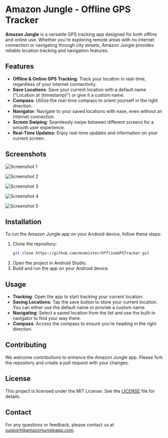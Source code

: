 # Amazon Jungle - Offline GPS Tracker

**Amazon Jungle** is a versatile GPS tracking app designed for both offline and online use. Whether you're exploring remote areas with no internet connection or navigating through city streets, Amazon Jungle provides reliable location tracking and navigation features.

## Features

- **Offline & Online GPS Tracking**: Track your location in real-time, regardless of your internet connectivity.
- **Save Locations**: Save your current location with a default name ("Location at {timestamp}") or give it a custom name.
- **Compass**: Utilize the real-time compass to orient yourself in the right direction.
- **Navigator**: Navigate to your saved locations with ease, even without an internet connection.
- **Screen Swiping**: Seamlessly swipe between different screens for a smooth user experience.
- **Real-Time Updates**: Enjoy real-time updates and information on your current screen.

## Screenshots

![Screenshot 1](https://drive.google.com/uc?export=view&id=134xhG2Wrh6rfwvxOLn3zMtO8pDVVw8pV)

![Screenshot 2](https://drive.google.com/uc?export=view&id=13S7att3lmpvM-vx98YO96vp0940kODYE)

![Screenshot 3](https://drive.google.com/uc?export=view&id=13CZGPbGsXRv2m6WllykXlJPwdUwJuSUU)

![Screenshot 4](https://drive.google.com/uc?export=view&id=13Jr6ZhVD69LnJE5kifX_xcNNIn5pdg_U)

![Screenshot 5](https://drive.google.com/uc?export=view&id=13QGqx6EnYt30K0Kgm81h4sCWPUxI8ePS)

## Installation

To run the Amazon Jungle app on your Android device, follow these steps:

1. Clone the repository:
   ```bash
   git clone https://github.com/mcmeister/OfflineGPSTracker.git
   ```
2. Open the project in Android Studio.
3. Build and run the app on your Android device.

## Usage

- **Tracking**: Open the app to start tracking your current location.
- **Saving Locations**: Tap the save button to store your current location. You can either use the default name or provide a custom name.
- **Navigating**: Select a saved location from the list and use the built-in navigator to find your way there.
- **Compass**: Access the compass to ensure you’re heading in the right direction.

## Contributing

We welcome contributions to enhance the Amazon Jungle app. Please fork the repository and create a pull request with your changes.

## License

This project is licensed under the MIT License. See the [LICENSE](LICENSE) file for details.

## Contact

For any questions or feedback, please contact us at support@amazonjungleapp.com.
